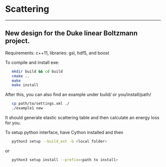 Scattering 
==========
-------------------------------------------------
New design for the Duke linear Boltzmann project.
-------------------------------------------------

Requirements: c++11, libraries: gsl, hdf5, and boost

To compile and install exe:

```bash
   mkdir build && cd build
   cmake ..
   make
   make install
```

After this, you can also find an example under build/ or you/install/path/
```bash
   cp path/to/settings.xml ./
   ./example1 new
```

It should generate elastic scattering table and then calculate an energy loss for you.


To setup python interface, have Cython installed and then

```bash
   python3 setup --build_ext -b <local folder>
```
or 

```bash
   python3 setup install --prefix=<path to install>
```
